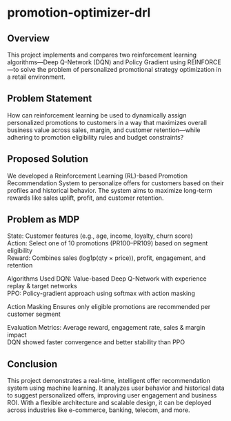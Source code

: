 # promotion-optimizer-drl

## Overview
This project implements and compares two reinforcement learning algorithms—Deep Q-Network (DQN) and Policy Gradient using REINFORCE—to solve the problem of personalized promotional strategy optimization in a retail environment.

## Problem Statement
How can reinforcement learning be used to dynamically assign personalized promotions to customers in a way that maximizes overall business value across sales, margin, and customer retention—while adhering to promotion eligibility rules and budget constraints?

## Proposed Solution
We developed a Reinforcement Learning (RL)-based Promotion Recommendation System to personalize offers for customers based on their profiles and historical behavior. The system aims to maximize long-term rewards like sales uplift, profit, and customer retention.

## Problem as MDP
State: Customer features (e.g., age, income, loyalty, churn score)                 
Action: Select one of 10 promotions (PR100–PR109) based on segment eligibility               
Reward: Combines sales (log1p(qty × price)), profit, engagement, and retention

Algorithms Used
DQN: Value-based Deep Q-Network with experience replay & target networks               
PPO: Policy-gradient approach using softmax with action masking

Action Masking
Ensures only eligible promotions are recommended per customer segment

Evaluation
Metrics: Average reward, engagement rate, sales & margin impact             
DQN showed faster convergence and better stability than PPO


## Conclusion 
This project demonstrates a real-time, intelligent offer recommendation system using machine learning. It analyzes user behavior and historical data to suggest personalized offers, improving user engagement and business ROI. With a flexible architecture and scalable design, it can be deployed across industries like e-commerce, banking, telecom, and more.
